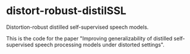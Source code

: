 # distort-robust-distilSSL
Distortion-robust distilled self-supervised speech models.

This is the code for the paper "Improving generalizability of distilled self-supervised speech processing models under distorted settings".
